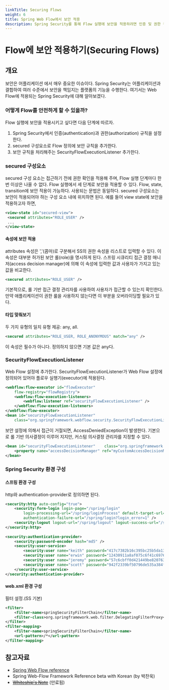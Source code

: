 ```yaml
---
linkTitle: Securing Flows
weight: 6
title: Spring Web Flow에서 보안 적용
description: Spring Security를 통해 Flow 실행에 보안을 적용하려면 인증 및 권한 규칙을 설정하고, Flow 정의에 secured 구성요소를 추가하며, SecurityFlowExecutionListener를 사용하여 보안 규칙을 처리한다. 보안 규칙은 Flow, state, transition 단계에서 적용 가능하다.
---
```

# Flow에 보안 적용하기(Securing Flows)

## 개요

보안은 어플리케이션 에서 매우 중요한 이슈이다.
Spring Security는 어플리케이션과 결합하여 여러 수준에서 보안을 책임지는 플랫폼의 기능을 수행한다.
여기서는 Web Flow에 적용되는 Spring Security에 대해 알아보겠다.

### 어떻게 Flow를 안전하게 할 수 있을까?

Flow 실행에 보안을 적용시키고 싶다면 다음 단계에 따르자.

1. Spring Security에서 인증(authentication)과 권한(authorization) 규칙을 설정한다.
2. secured 구성요소로 Flow 정의에 보안 규칙을 추가한다.
3. 보안 규칙을 처리해주는 SecurityFlowExecutionListener 추가한다.
   
### secured 구성요소

secured 구성 요소는 접근하기 전에 권한 확인을 적용해 주며, Flow 실행 단계마다 한 번 이상은 나올 수 없다.
Flow 실행에서 세 단계로 보안을 적용할 수 있다. Flow, state, transition에 보안 적용이 가능하다.
사용되는 문법은 동일하다. secured 구성요소는 보안이 적용되어야 하는 구성 요소 내에 위치하면 된다.
예를 들어 view state에 보안을 적용하고자 하면,

```xml
<view-state id="secured-view">
 <secured attributes="ROLE_USER" />
 ...
</view-state>
```
#### 속성에 보안 적용

attributes 속성은 ','(콤마)로 구분해서 SS의 권한 속성을 리스트로 입력할 수 있다. 이 속성은 대부분 허가된 보안 롤(role)을 명시하게 된다.
스프링 시큐리티 접근 결정 매니저(access decision manager)에 의해 이 속성에 입력한 값과 사용자가 가지고 있는 값을 비교한다.

```xml
<secured attributes="ROLE_USER" />
```

기본적으로, 롤 기반 접근 결정 관리자를 사용하여 사용자가 접근할 수 있는지 확인한다.
만약 애플리케이션이 권한 룰을 사용하지 않는다면 이 부분을 오버라이딩할 필요가 있다.

#### 타입 맞춰보기

두 가지 유형의 일치 유형 제공: any, all.

```xml
<secured attributes="ROLE_USER, ROLE_ANONYMOUS" match="any" />
```

이 속성은 필수가 아니다. 정의하지 않으면 기본 값은 any다.

### SecurityFlowExecutionListener

Web Flow 설정에 추가한다.
SecurityFlowExecutionListener가 Web Flow 설정에 정의되어 있어야 플로우 실행기(executor)에 적용된다.

```xml
<webflow:flow-executor id="flowExecutor"
	flow-registry="flowRegistry">
	<webflow:flow-execution-listeners>
		<webflow:listener ref="securityFlowExecutionListener" />
	</webflow:flow-execution-listeners>
</webflow:flow-executor>
<bean id="securityFlowExecutionListener"
	class="org.springframework.webflow.security.SecurityFlowExecutionListener" />
```

보안 설정에 의해서 접근이 거절되면, AccessDeniedException이 발생한다.
기본으로 롤 기반 의사결정이 이루어 지지만, 커스텀 의사결정 관리자를 지정할 수 있다.

```xml
<bean id="securityFlowExecutionListener" 	class="org.springframework.webflow.security.SecurityFlowExecutionListener">
	<property name="accessDecisionManager" ref="myCustomAccessDecisionManager" />
</bean>
```

### Spring Security 환경 구성

#### 스프링 환경 구성

http와 authentication-provider로 정의하면 된다.

```xml 
<security:http auto-config="true">
	<security:form-login login-page="/spring/login"
		login-processing-url="/spring/loginProcess" default-target-url="/spring/main"
		authentication-failure-url="/spring/login?login_error=1" />
	<security:logout logout-url="/spring/logout" logout-success-url="/spring/logout-success" />
</security:http>
 
<security:authentication-provider>
	<security:password-encoder hash="md5" />
	<security:user-service>
		<security:user name="keith" password="417c7382b16c395bc25b5da1398cf076"	authorities="ROLE_USER,ROLE_SUPERVISOR" />
		<security:user name="erwin" password="12430911a8af075c6f41c6976af22b09"	authorities="ROLE_USER,ROLE_SUPERVISOR" />
		<security:user name="jeremy" password="57c6cbff0d421449be820763f03139eb" authorities="ROLE_USER" />
		<security:user name="scott" password="942f2339bf50796de535a384f0d1af3e"	authorities="ROLE_USER" />
	</security:user-service>
</security:authentication-provider>
```

#### web.xml 환경 구성

필터 설정.(SS 기본)

```xml
<filter>
	<filter-name>springSecurityFilterChain</filter-name>
	<filter-class>org.springframework.web.filter.DelegatingFilterProxy</filter-class>
</filter>
<filter-mapping>
	<filter-name>springSecurityFilterChain</filter-name>
	<url-pattern>/*</url-pattern>
</filter-mapping>
```

## 참고자료

- [Spring Web Flow reference](https://docs.spring.io/spring-webflow/docs/2.3.3.RELEASE/reference/html/)
- Spring Web-Flow Framework Reference beta with Korean (by 박찬욱)
- ~~[Whiteship's Note](http://whiteship.me/2146)~~ (만료됨)
